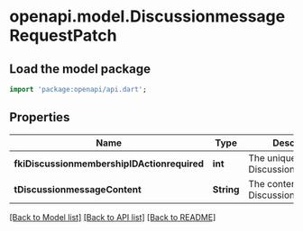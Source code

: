 # openapi.model.DiscussionmessageRequestPatch

## Load the model package
```dart
import 'package:openapi/api.dart';
```

## Properties
Name | Type | Description | Notes
------------ | ------------- | ------------- | -------------
**fkiDiscussionmembershipIDActionrequired** | **int** | The unique ID of the Discussionmembership | [optional] 
**tDiscussionmessageContent** | **String** | The content of the Discussionmessage | [optional] 

[[Back to Model list]](../README.md#documentation-for-models) [[Back to API list]](../README.md#documentation-for-api-endpoints) [[Back to README]](../README.md)


